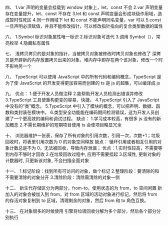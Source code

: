 四、
1.var 声明的变量会挂载到 window 对象上，let、const 不会
2.var 声明变量存在变量提升，let、const 不存在
3.let 和 const 声明变量会形成块级作用域，造成暂时性死区 4.同一作用域下 let 和 const 不能声明同名变量，var 可以
5.const 一旦声明必须赋值，并且不能修改指针，可以修改指针指向的复合类型数据的属性

六、
1.Symbol 标识对象属性唯一标识 2.标识对象可迭代 3.调用 Symbol（），常亮枚举 4.隐藏私有属性

七、
浅拷贝拷贝的是对象的指针，当被拷贝对象被修改时拷贝对象也修改了
深拷贝是开辟新的内存放置拷贝出来的对象，堆内存中即存在两个该对象，修改一个时不影响另一个

八、
TypeScript 可以使用 JavaScript 中的所有代码和编码概念，TypeScript 是为了使 JavaScript 的开发变得更加容易而创建的
ts 是 js 的超集，可以编译成 js

九、
优点： 1.便于开发人员做注释 2.能帮助开发人员检测出错误并修改
3.TypeScript 工具使重构更变的容易、快捷。
4.TypeScript 引入了 JavaScript 中没有的“类”概念。
5.TypeScript 中引入了模块的概念，可以把声明、数据、函数和类封装在模块中。 6.类型安全功能能在编码期间检测错误，这为开发人员创建了一个更高效的编码和调试过程。
缺点： 1.学习成本较高，有很多 js 没有的新加概念 2.不需长期维护的短期项目使用 ts 会使项目略显冗余

十、
浏览器维护一张表，保存了所有对象的引用次数，引用一次，次数+1；垃圾回收时，将表里引用次数为 0 的对象空间释放
缺点： 循环引用或者相互引用的对象计数总是不为 0，无法被回收，导致内存泄漏；
优点：1.实时性较高，不需要等到内存不够时才回收 2.在垃圾回收过程中, 应用不需要挂起 3.区域性, 更新对象的计数器时, 只更新该对象, 不会扫描全面对象

十一、 1.标记阶段：找到所有可访问的对象，做个标记 2.整理阶段：要清除的和不需要清除的对象分开 3.清除阶段：清除需清除的对象一侧

十二、
新生代存储区分为两部分，from-to，使用状态的为 from，to 空间闲置
新加入的对象会被加入到 from，对 from 区域的活动对象进行标记，然后将 from 的存活对象复制到 to 区域，清理剩余的对象，然后 from 和 to 角色互换。

十三、
在对象很多的时候使用
引擎将垃圾回收分解为多个部分，然后各个部分分别执行
